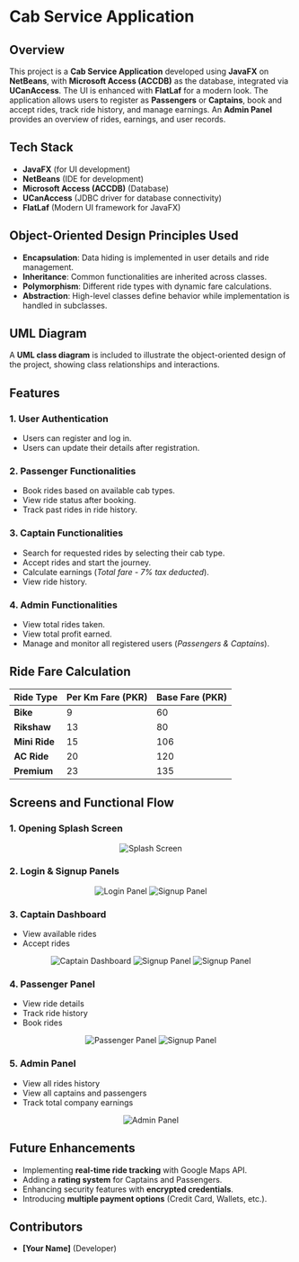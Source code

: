 # Cab Service Application

## Overview
This project is a **Cab Service Application** developed using **JavaFX** on **NetBeans**, with **Microsoft Access (ACCDB)** as the database, integrated via **UCanAccess**. The UI is enhanced with **FlatLaf** for a modern look. The application allows users to register as **Passengers** or **Captains**, book and accept rides, track ride history, and manage earnings. An **Admin Panel** provides an overview of rides, earnings, and user records.


## Tech Stack
- **JavaFX** (for UI development)
- **NetBeans** (IDE for development)
- **Microsoft Access (ACCDB)** (Database)
- **UCanAccess** (JDBC driver for database connectivity)
- **FlatLaf** (Modern UI framework for JavaFX)


## Object-Oriented Design Principles Used
- **Encapsulation**: Data hiding is implemented in user details and ride management.
- **Inheritance**: Common functionalities are inherited across classes.
- **Polymorphism**: Different ride types with dynamic fare calculations.
- **Abstraction**: High-level classes define behavior while implementation is handled in subclasses.


## UML Diagram
A **UML class diagram** is included to illustrate the object-oriented design of the project, showing class relationships and interactions.

## Features

### 1. User Authentication
- Users can register and log in.
- Users can update their details after registration.

### 2. Passenger Functionalities
- Book rides based on available cab types.
- View ride status after booking.
- Track past rides in ride history.

### 3. Captain Functionalities
- Search for requested rides by selecting their cab type.
- Accept rides and start the journey.
- Calculate earnings (*Total fare - 7% tax deducted*).
- View ride history.

### 4. Admin Functionalities
- View total rides taken.
- View total profit earned.
- Manage and monitor all registered users (*Passengers & Captains*).



## Ride Fare Calculation

<div align="center">

| Ride Type       | Per Km Fare (PKR) | Base Fare (PKR) |
|----------------|-----------------|-----------------|
| **Bike**       | 9               | 60              |
| **Rikshaw**    | 13              | 80              |
| **Mini Ride**  | 15              | 106             |
| **AC Ride**    | 20              | 120             |
| **Premium**    | 23              | 135             |

</div>




## Screens and Functional Flow
### 1. Opening Splash Screen

<div align="center">

![Splash Screen](images/splash_screen.png)
</div>

### 2. Login & Signup Panels

<div align="center">

![Login Panel](images/login_panel.png)
![Signup Panel](images/signup.png)
</div>

### 3. Captain Dashboard
- View available rides
- Accept rides

<div align="center">

![Captain Dashboard](images/captain_dashboard.png)
![Signup Panel](images/availablerides.png)
![Signup Panel](images/accept_ride.png)
</div>



### 4. Passenger Panel
- View ride details
- Track ride history
- Book rides

<div align="center">

![Passenger Panel](images/passenger_panel.png)
![Signup Panel](images/book_ride.png)
</div>



### 5. Admin Panel
- View all rides history
- View all captains and passengers
- Track total company earnings

<div align="center">

![Admin Panel](images/admin_panel.png)
</div>



## Future Enhancements
- Implementing **real-time ride tracking** with Google Maps API.
- Adding a **rating system** for Captains and Passengers.
- Enhancing security features with **encrypted credentials**.
- Introducing **multiple payment options** (Credit Card, Wallets, etc.).

## Contributors
- **[Your Name]** (Developer)




